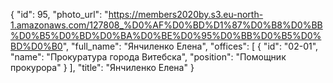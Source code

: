 {
    "id": 95,
    "photo_url": "https://members2020by.s3.eu-north-1.amazonaws.com/127808_%D0%AF%D0%BD%D1%87%D0%B8%D0%BB%D0%B5%D0%BD%D0%BA%D0%BE%D0%95%D0%BB%D0%B5%D0%BD%D0%B0",
    "full_name": "Янчиленко Елена",
    "offices": [
        {
            "id": "02-01",
            "name": "Прокуратура города Витебска",
            "position": "Помощник прокурора"
        }
    ],
    "title": "Янчиленко Елена"
}